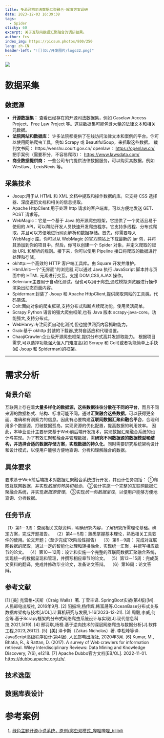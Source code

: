 ```yaml
---
title: 多源异构司法数据汇聚融合-解决方案调研
date: 2023-12-03 16:39:38
tags:
  - Spider
sticky: 60
excerpt: 关于互联网数据汇聚融合的调研结果。
author: fcs
index_img: https://picsum.photos/800/250
lang: zh-CN
header-left: "![](D:/开发图片/logo32.png)"
---
```

![](https://picsum.photos/800/250)
# 数据采集
## 数据源
- **开源数据集：** 查看已经存在的开源司法数据集，例如 Caselaw Access Project、Free Law Project 等。这些数据集可能包含大量的法律文本和相关元数据。
- **法院网站和数据库：** 许多法院都提供了在线访问法律文本和案例的平台。你可以使用网络爬虫工具，例如 Scrapy 或 BeautifulSoup，来抓取这些数据。
裁判文书网： https:/wenshu.court.gov.cn/
openlaw： https://openlaw.cn/
把手案例（需要积分，不容易爬取）： https://www.lawsdata.com/
- **商业数据提供商：** 一些公司专门提供法律数据服务，可以购买其数据，例如 Westlaw、LexisNexis 等。
## 采集技术
- Jsoup:用于从 HTML 和 XML 文档中提取和操作数据的库。它支持 CSS 选择器、深度遍历文档和相关的信息提取。
- Apache HttpClient:用于处理 http 请求的客户端库。可以方便地发送 GET、POST 请求等。
- WebMagic：它是一个基于 Java 的开源爬虫框架，它提供了一个灵活且易于使用的 API，可以帮助开发人员快速开发爬虫程序。它支持多线程、分布式爬取，并且可以方便地进行网页解析和数据存储。首先，你需要导入 WebMagic 库。你可以从 WebMagic 的官方网站上下载最新的 jar 包，并将其添加到你的项目中。然后，你可以创建一个 Spider 对象，并定义爬取的起始 URL 和解析的规则。接下来，你可以使用 Pipeline 接口将爬取的数据进行处理和存储。
- okhttp:一个高效的 HTTP 客户端工具库。由 Square 开发并维护。
- HtmlUnit:一个“无界面”的浏览器,可以通过 Java 执行 JavaScript 脚本并与页面中的 HTML 元素进行交互。支援 DOM,CSS,AJAX 操作。
- Selenium:主要用于自动化测试。但也可以用于爬虫,通过模拟浏览器进行操作渲染出动态页面内容。
- Spiderman:封装了 Jsoup 和 Apache HttpClient,提供爬取网站的工具类。代码简洁。
- Colt:面向对象的爬虫框架,支持分布式和断点续爬功能。使用灵活简单。 
- Scrapy:Python 语言的强大爬虫框架,也有 Java 版本 scrapy-java-core。功能强大,支持分布式。
- WebHarvy:专注网页自动化测试,但也提供网页内容抓取能力。
- Grab:基于 okhttp 封装的下载器,支持自适应和代理设置。
- ChaojiCrawler:企业级开源爬虫框架,提供分布式高并发抓取能力。
根据项目需求,可以选择功能强大但入门难度高(如 Scrapy 和 Colt)或者功能简单上手快(如 Jsoup 和 Spiderman)的框架。

---
# 需求分析
## 背景介绍
互联网上存在着**大量多样化的数据源，这些数据往往分散在不同的平台**，而且不同来源的数据格式、结构、标准可能不同。通过**汇聚融合这些数据**，可以获得更全面、准确和有洞察力的信息。因此有必要构建**互联网数据汇聚和融合平台**，合理利用多个数据源，打破数据孤岛，实现资源的优化配置，提高数据的利用效率。
因此，本毕业设计主要研究基于Web前后端开发技术，实现数据汇聚融合系统的设计与实现。为了有效汇聚和融合并管理数据，需**研究不同数据源的数据模型和结构，并选择合适的数据存储方案，实现数据的持久化**。同时需要研究系统架构设计和设计模式，以便用户能够方便地查询、分析和理解融合的数据。
## 具体要求
要求基于Web前后端技术对数据汇聚融合系统进行开发，其设计任务包括：
①爬取互联网数据，并实现*数据的转换和融合*。
②设计实施一个完整的互联网数据汇聚融合系统，并实现*数据源管理*。
③实现*统一的数据呈现*，以便用户能够方便地查询、分析数据。
## 任务节点
（1）第1－3周：查阅相关文献资料，明确研究内容，了解研究所需理论基础。确定方案，完成开题报告。 
（2）第4－5周：熟悉掌握基本理论，熟悉相关工具软件的使用。论文开题；（至少完成1次阶段性报告） 
（3）第6－9周： 完成对互联网数据的爬取，通过一定的智能化处理和转换融合，实现统一汇聚，并撰写相应章节的论文。
（4）第10－12周：设计和实施一个完整的互联网数据汇聚融合系统，实现统一的数据呈现和管理，并撰写相应章节的论文。
（5）第13－15周：完成英文资料的翻译，完成并修改毕业论文，准备论文答辩。 
（6）第16周：论文答辩。
## 参考文献
[1]  [美] 克雷格•沃斯（Craig Walls）著. 丁雪丰译. SpringBoot实战(第4版)[M]. 人民邮电出版社, 2016年9月.
[2] 阳振坤,杨传辉,韩富晟等.OceanBase分布式关系数据库架构与技术[J/OL].计算机研究与发展,1-16[2023-12-21].
[3] 周毅,李威,何金等.基于Scrapy框架的分布式网络爬虫系统设计与实现[J].现代信息科技,2021,5(19).
[4] 邢羽琪,杨柽.基于逆向技术的深层网络爬虫与数据分析[J].软件工程,2023,26(12).
[5]  [美] 泽卡斯（Zakas Nicholas）著. 李松峰等译. JavaScript高级程序设计(第4版). 人民邮电出版社, 2020年3月.
[6] Kumar, M., Bhatia, R., & Rattan, D. (2017). A survey of Web crawlers for information retrieval. Wiley Interdisciplinary Reviews: Data Mining and Knowledge Discovery, 7(6), e1218.
[7] Apache Dubbo官方文档[EB/OL]. 2022-11-01. https://dubbo.apache.org/zh/.

## 技术选型



## 数据库表设计





# 参考案例

1. [绿色主题开源小说系统，原创/爬虫双模式\_哔哩哔哩\_bilibili](https://www.bilibili.com/video/BV18e41197xs/?p=5&spm_id_from=pageDriver)